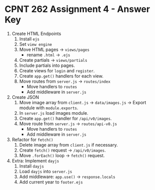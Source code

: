 # CPNT 262 Assignment 4 - Answer Key
1. Create HTML Endpoints
    1. Install `ejs`
    2. Set `view engine`
    3. Move HTML pages -> `views/pages`
        - rename `.html` -> `.ejs`
    4. Create partials -> `views/partials`
    5. Include partials into pages.
    6. Create views for `login` and `register`.
    7. Create `app.get()` handlers for each view.
    8. Move routes from `server.js` -> `routes/index`
        - Move handlers to `routes`
        - Add middleware in `server.js`
2. Create JSON
    1. Move image array from `client.js` -> `data/images.js` -> Export module with `module.exports`.
    2. In `server.js` load images module.
    3. Create `app.get()` handler for `/api/v0/images`.
    4. Move route from `server.js` -> `routes/api-v0.js`
        - Move handlers to `routes`
        - Add middleware in `server.js`
3. Refactor for `fetch()`
    1. Delete image array from `client.js` if necessary.
    2. Create `fetch()` request -> `/api/v0/images`.
    3. Move `.forEach()` loop -> `fetch()` request.
4. Extra: Implement `dayjs`
    1. Install `dayjs`
    2. Load `dayjs` into `server.js`
    3. Add middleware: `app.use()` -> `response.locals`
    4. Add current year to `footer.ejs`